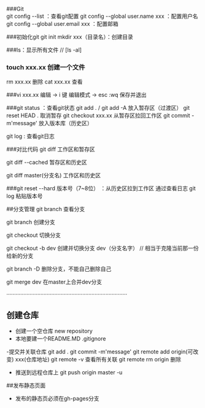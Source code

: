 ###Git  
git config --list ：查看git配置
git config --global user.name xxx ：配置用户名
git config --global user.email xxx ：配置邮箱 

###初始化git
git init
mkdir xxx（目录名）：创建目录

###ls：显示所有文件 // [ls -al]

### touch xxx.xx 创建一个文件
rm xxx.xx 删除
cat xxx.xx 查看

###vi xxx.xx 编辑 -> i 键 编辑模式  -> esc :wq 保存并退出

###git status ：查看git状态
git add . / git add -A 放入暂存区（过渡区）
    git reset HEAD . 取消暂存
    git checkout xxx.xx 从暂存区拉回工作区
git commit -m'message' 放入版本库（历史区）

git log : 查看git日志

###对比代码
git diff 工作区和暂存区

git diff --cached 暂存区和历史区

git diff master(分支名) 工作区和历史区

###git reset --hard 版本号（7~8位） ：从历史区拉到工作区
  通过查看日志 git log 粘贴版本号

##分支管理
git branch 查看分支

git branch <name> 创建分支

git checkout <name> 切换分支

git checkout -b dev 创建并切换分支 dev（分支名字）  // 相当于克隆当前那一份给新的分支

git branch -D <name> 删除分支，不能自己删除自己

git merge dev 在master上合并dev分支

··············································································

## 创建仓库 
- 创建一个空仓库 new repository
- 本地要建一个README.MD  .gitignore

-提交并关联仓库
git add .
git commit -m'message'
git remote add origin(可改变) xxx(仓库地址)
git remote -v 查看所有关联
git remote rm origin 删除

- 推送到远程仓库上
git push origin master -u

##发布静态页面
- 发布的静态页必须在gh-pages分支













